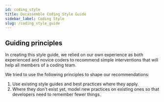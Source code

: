 ```yaml
---
id: coding_style
title: Docassemble Coding Style Guide
sidebar_label: Coding Style
slug: /coding_style_guide
---
```


<!-- original: https://docs.google.com/document/d/1B-_6A5OKZ0b3s8z2S14KdRQsK7ga4nmjjthJiaZMiB8/edit#heading=h.cvtj6d8ezh8x -->

## Guiding principles

In creating this style guide, we relied on our own experience as both experienced and novice coders
to recommend simple interventions that will help all members of a coding team.

We tried to use the following principles to shape our recommendations:

1. Use existing style guides and best practices where they apply.
1. Where they don't exist yet, model new practices on existing ones so that
   developers need to remember fewer things.

